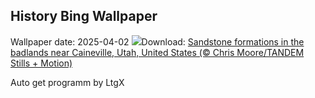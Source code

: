 ## History Bing Wallpaper
Wallpaper date: 2025-04-02
![](https://www.bing.com/th?id=OHR.UtahBadlands_EN-GB1912634254_UHD.jpg&w=1000)Download: [Sandstone formations in the badlands near Caineville, Utah, United States (© Chris Moore/TANDEM Stills + Motion)](https://www.bing.com/th?id=OHR.UtahBadlands_EN-GB1912634254_UHD.jpg)

Auto get programm by LtgX
